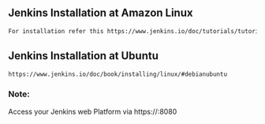 ## Jenkins Installation at Amazon Linux 
```xml
For installation refer this https://www.jenkins.io/doc/tutorials/tutorial-for-installing-jenkins-on-AWS/
```

## Jenkins Installation at Ubuntu 
```xml
https://www.jenkins.io/doc/book/installing/linux/#debianubuntu
```

### Note:
Access your Jenkins web Platform via https://<Public-IPAddress>:8080